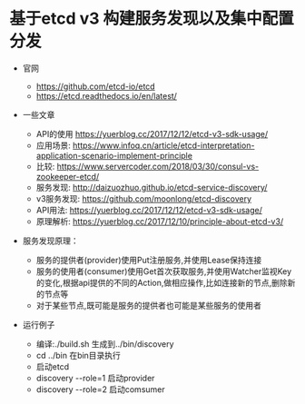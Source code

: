 # 基于etcd v3 构建服务发现以及集中配置分发

- 官网
  - https://github.com/etcd-io/etcd
  - https://etcd.readthedocs.io/en/latest/

- 一些文章
  - API的使用   https://yuerblog.cc/2017/12/12/etcd-v3-sdk-usage/ 
  - 应用场景:   https://www.infoq.cn/article/etcd-interpretation-application-scenario-implement-principle
  - 比较:       https://www.servercoder.com/2018/03/30/consul-vs-zookeeper-etcd/
  - 服务发现:   http://daizuozhuo.github.io/etcd-service-discovery/
  - v3服务发现: https://github.com/moonlong/etcd-discovery
  - API用法:    https://yuerblog.cc/2017/12/12/etcd-v3-sdk-usage/
  - 原理解析:   https://yuerblog.cc/2017/12/10/principle-about-etcd-v3/

- 服务发现原理：
  - 服务的提供者(provider)使用Put注册服务,并使用Lease保持连接
  - 服务的使用者(consumer)使用Get首次获取服务,并使用Watcher监视Key的变化,根据api提供的不同的Action,做相应操作,比如连接新的节点,删除新的节点等
  - 对于某些节点,既可能是服务的提供者也可能是某些服务的使用者

- 运行例子
  - 编译:./build.sh 生成到../bin/discovery
  - cd ../bin 在bin目录执行
  - 启动etcd
  - discovery --role=1 启动provider
  - discovery --role=2 启动comsumer
